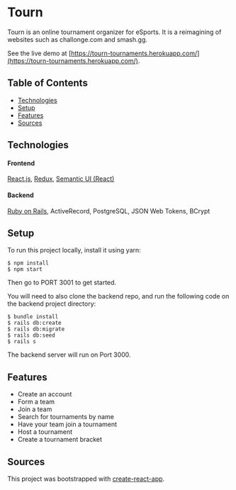 # Tourn

Tourn is an online tournament organizer for eSports. It is a reimagining of websites such as challonge.com and smash.gg. 

See the live demo at [https://tourn-tournaments.herokuapp.com/](https://tourn-tournaments.herokuapp.com/).

## Table of Contents
- [Technologies](#technologies)
- [Setup](#setup)
- [Features](#features)
- [Sources](#sources)

## Technologies
#### Frontend
[React.js](https://reactjs.org/), [Redux](https://redux.js.org/basics/usage-with-react), [Semantic UI (React)](https://react.semantic-ui.com/)

#### Backend
[Ruby on Rails](https://rubyonrails.org/), ActiveRecord, PostgreSQL, JSON Web Tokens, BCrypt

## Setup
To run this project locally, install it using yarn:

```
$ npm install
$ npm start
```
Then go to PORT 3001 to get started.

You will need to also clone the backend repo, and run the following code on the backend project directory:

```
$ bundle install
$ rails db:create
$ rails db:migrate
$ rails db:seed
$ rails s
```
The backend server will run on Port 3000.

## Features
- Create an account
- Form a team
- Join a team
- Search for tournaments by name
- Have your team join a tournament 
- Host a tournament
- Create a tournament bracket

## Sources
This project was bootstrapped with [create-react-app](https://facebook.github.io/create-react-app/docs/getting-started).
